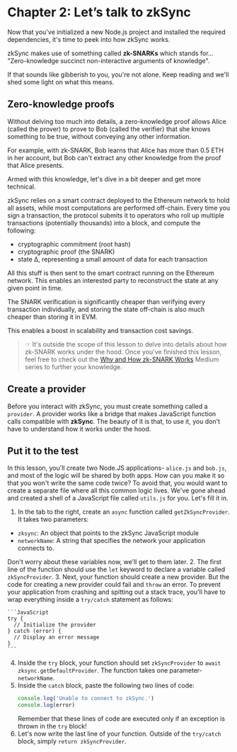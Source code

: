 # Chapter 2: Let’s talk to zkSync

Now that you've initialized a new Node.js project and installed the required dependencies, it's time to peek into how zkSync works.

zkSync makes use of something called **zk-SNARKs** which stands for... "Zero-knowledge succinct non-interactive arguments of knowledge".

If that sounds like gibberish to you, you're not alone. Keep reading and we'll shed some light on what this means.

## Zero-knowledge proofs

Without delving too much into details, a zero-knowledge proof allows Alice  (called the prover) to prove to Bob (called the verifier) that she knows something to be true, without conveying any other information.

For example, with zk-SNARK, Bob learns that Alice has more than 0.5 ETH in her account, but Bob can't extract any other knowledge from the proof that Alice presents.

Armed with this knowledge, let's dive in a bit deeper and get more technical.

zkSync relies on a smart contract deployed to the Ethereum network to hold all assets, while most computations are performed off-chain.
Every time you sign a transaction, the protocol submits it to operators who roll up multiple transactions (potentially thousands) into a block, and compute the following:

* cryptographic commitment (root hash)
* cryptographic proof (the SNARK)
* state ∆, representing a small amount of data for each transaction

All this stuff is then sent to the smart contract running on the Ethereum network. This enables an interested party to reconstruct the state at any given point in time.

The SNARK verification is significantly cheaper than verifying every transaction individually, and storing the state off-chain is also much cheaper than storing it in EVM.

This enables a boost in scalability and transaction cost savings.

>☞ It's outside the scope of this lesson to delve into details about how zk-SNARK works under the hood. Once you've finished this lesson, feel free to check out the <a href="https://medium.com/@imolfar/why-and-how-zk-snark-works-1-introduction-the-medium-of-a-proof-d946e931160" target=_blank>Why and How zk-SNARK Works</a> Medium series to further your knowledge.

## Create a provider

Before you interact with zkSync, you must create something called a `provider`. A provider works like a bridge that makes JavaScript function calls compatible with **zkSync**. The beauty of it is that, to use it, you don't have to understand how it works under the hood.

## Put it to the test

In this lesson, you'll create two Node.JS applications- `alice.js` and `bob.js`, and most of the logic will be shared by both apps. How can you make it so that you won't write the same code twice? To avoid that, you would want to create a separate file where all this common logic lives. We've gone ahead and created a shell of a JavaScript file called `utils.js` for you. Let's fill it in.

1. In the tab to the right, create an `async` function called `getZkSyncProvider`. It takes two parameters:
  * `zksync`: An object that points to the zkSync JavaScript module
  * `networkName`: A string that specifies the network your application connects to.

  Don't worry about these variables now, we'll get to them later.
2. The first line of the function should use the `let` keyword to declare a variable called `zkSyncProvider`.
3. Next, your function should create a new provider. But the code for creating a new provider could fail and `throw` an error. To prevent your application from crashing and spitting out a stack trace, you'll have to wrap everything inside a `try/catch` statement as follows:

    ```JavaScript
    try {
      // Initialize the provider
    } catch (error) {
      // Display an error message
    }
    ```
4. Inside the `try` block, your function should set `zkSyncProvider` to `await zksync.getDefaultProvider`. The function takes one parameter- `networkName`.
5. Inside the `catch` block, paste the following two lines of code:
    ```JavaScript
    console.log('Unable to connect to zkSync.')
    console.log(error)
    ```
   Remember that these lines of code are executed only if an exception is thrown in the `try` block!
6. Let's now write the last line of your function. Outside of the `try/catch` block, simply `return zkSyncProvider`.
